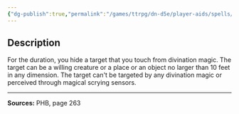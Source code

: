 ```yaml
---
{"dg-publish":true,"permalink":"/games/ttrpg/dn-d5e/player-aids/spells/level-3/nondetection/","tags":["TTRPG/DND/5e","verbal","somatic","material","Spell"],"noteIcon":""}
---
```



## Description
For the duration, you hide a target that you touch from divination magic.
The target can be a willing creature or a place or an object no larger than 10 feet in any dimension.
The target can't be targeted by any divination magic or perceived through magical scrying sensors.

---

**Sources:** PHB, page 263
